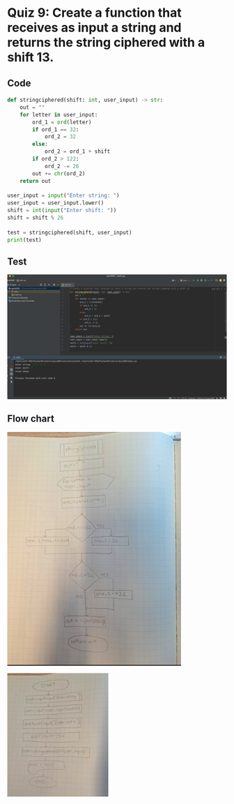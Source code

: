 # Quiz 9: Create a function that receives as input a string and returns the string ciphered with a shift 13.

## Code 
```.py
def stringciphered(shift: int, user_input) -> str:
    out = ""
    for letter in user_input:
        ord_1 = ord(letter)
        if ord_1 == 32:
            ord_2 = 32
        else:
            ord_2 = ord_1 + shift
        if ord_2 > 122:
            ord_2 -= 26
        out += chr(ord_2)
    return out

user_input = input("Enter string: ")
user_input = user_input.lower()
shift = int(input("Enter shift: "))
shift = shift % 26

test = stringciphered(shift, user_input)
print(test)
```
## Test
![](Screen%20Shot%202022-10-10%20at%2018.51.35.png)
## Flow chart
![](009.png)


![](9.1.png)
